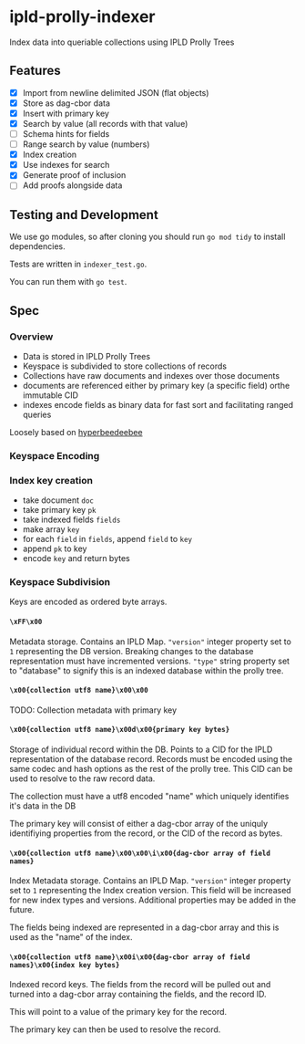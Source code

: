 # ipld-prolly-indexer
Index data into queriable collections using IPLD Prolly Trees

## Features

- [x] Import from newline delimited JSON (flat objects)
- [x] Store as dag-cbor data
- [x] Insert with primary key
- [x] Search by value (all records with that value)
- [ ] Schema hints for fields
- [ ] Range search by value (numbers)
- [x] Index creation
- [x] Use indexes for search
- [x] Generate proof of inclusion
- [ ] Add proofs alongside data

## Testing and Development

We use go modules, so after cloning you should run `go mod tidy` to install dependencies.

Tests are written in `indexer_test.go`.

You can run them with `go test`.

## Spec

### Overview

- Data is stored in IPLD Prolly Trees
- Keyspace is subdivided to store collections of records
- Collections have raw documents and indexes over those documents
- documents are referenced either by primary key (a specific field) orthe immutable CID
- indexes encode fields as binary data for fast sort and facilitating ranged queries

Loosely based on [hyperbeedeebee](https://github.com/RangerMauve/hyperbeedeebee)

### Keyspace Encoding

### Index key creation

- take document `doc`
- take primary key `pk`
- take indexed fields `fields`
- make array `key`
- for each `field` in `fields`, append `field` to `key`
- append `pk` to key
- encode `key` and return bytes

### Keyspace Subdivision

Keys are encoded as ordered byte arrays.

#### `\xFF\x00`

Metadata storage. Contains an IPLD Map.
`"version"` integer property set to `1` representing the DB version. Breaking changes to the database representation must have incremented versions.
`"type"` string property set to "database" to signify this is an indexed database within the prolly tree.

#### `\x00{collection utf8 name}\x00\x00`

TODO: Collection metadata with primary key

#### `\x00{collection utf8 name}\x00d\x00{primary key bytes}`

Storage of individual record within the DB.
Points to a CID for the IPLD representation of the database record.
Records must be encoded using the same codec and hash options as the rest of the prolly tree.
This CID can be used to resolve to the raw record data.

The collection must have a utf8 encoded "name" which uniquely identifies it's data in the DB

The primary key will consist of either a dag-cbor array of the uniquly identifiying properties from the record, or the CID of the record as bytes.

#### `\x00{collection utf8 name}\x00\x00\i\x00{dag-cbor array of field names}`

Index Metadata storage. Contains an IPLD Map.
`"version"` integer property set to `1` representing the Index creation version.
This field will be increased for new index types and versions.
Additional properties may be added in the future.

The fields being indexed are represented in a dag-cbor array and this is used as the "name" of the index.

#### `\x00{collection utf8 name}\x00i\x00{dag-cbor array of field names}\x00{index key bytes}`

Indexed record keys. The fields from the record will be pulled out and turned into a dag-cbor array containing the fields, and the record ID.

This will point to a value of the primary key for the record.

The primary key can then be used to resolve the record.
